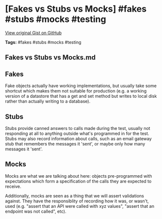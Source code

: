 # [Fakes vs Stubs vs Mocks] #fakes #stubs #mocks #testing

[View original Gist on GitHub](https://gist.github.com/Integralist/88d9a8ba3f33ce801ead28f04bbb65d3)

**Tags:** #fakes #stubs #mocks #testing

## Fakes vs Stubs vs Mocks.md

## Fakes

Fake objects actually have working implementations, but usually take some shortcut which makes them not suitable for production (e.g. a working version of a datastore that has a get and set method but writes to local disk rather than actually writing to a database).

## Stubs

Stubs provide canned answers to calls made during the test, usually not responding at all to anything outside what's programmed in for the test. Stubs may also record information about calls, such as an email gateway stub that remembers the messages it 'sent', or maybe only how many messages it 'sent'.

## Mocks

Mocks are what we are talking about here: objects pre-programmed with expectations which form a specification of the calls they are expected to receive.

Additionally, mocks are seen as a thing that we will assert validations against. They have the responsiblity of recording how it was, or wasn't, used (e.g. "assert that an API were called with xyz values", "assert that an endpoint was not called", etc).

